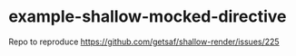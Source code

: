 # example-shallow-mocked-directive
Repo to reproduce https://github.com/getsaf/shallow-render/issues/225
